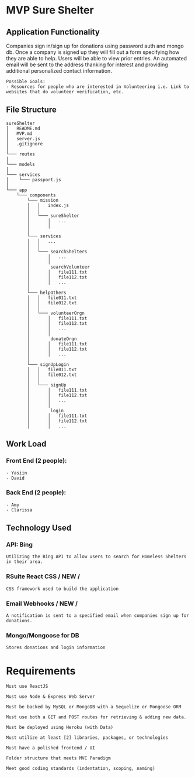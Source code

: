 # MVP Sure Shelter

## Application Functionality
Companies sign in/sign up for donations using password auth and mongo db. Once a company is signed up they will fill out a form specifying how they are able to help. Users will be able to view prior entries. An automated email will be sent to the address thanking for interest and providing additional personalized contact information.
    
    Possible Goals:
    - Resources for people who are interested in Volunteering i.e. Link to websites that do volunteer verification, etc.


## File Structure

```
sureShelter
│   README.md
│   MVP.md
│   server.js
│   .gitignore
│    
└─── routes
│    
└─── models
│    
└─── services
│    └─── passport.js
│
└─── app
    └─── components
        └─── mission
        │   │   index.js
        │   │
        │   └─── sureShelter
        │       │   ...
        │       │  
        │   
        └─── services
        │   │   ...
        │   │
        │   └─── searchShelters
        │       │   ...
        │       │
        │        searchVolunteer 
        │       │   file111.txt
        │       │   file112.txt
        │       │   ...
        │   
        └─── helpOthers
        │   │   file011.txt
        │   │   file012.txt
        │   │
        │   └─── volunteerOrgn
        │       │   file111.txt
        │       │   file112.txt
        │       │   ...
        │       │
        │        donateOrgn 
        │       │   file111.txt
        │       │   file112.txt
        │       │   ...
        │   
        └─── signUpLogin
        │   │   file011.txt
        │   │   file012.txt
        │   │
        │   └─── signUp
        │       │   file111.txt
        │       │   file112.txt
        │       │   ...
        │       │
        │        login
        │       │   file111.txt
        │       │   file112.txt
        │       │   ...

```


## Work Load


### Front End (2 people):
    - Yasiin
    - David
    

### Back End (2 people):
    - Amy
    - Clarissa
    

## Technology Used

### API: Bing
    Utilizing the Bing API to allow users to search for Homeless Shelters in their area.


### RSuite React CSS / NEW /
    CSS framework used to build the application

### Email Webhooks / NEW /
    A notification is sent to a specified email when companies sign up for donations.

### Mongo/Mongoose for DB
    Stores donations and login information

# Requirements

    Must use ReactJS

    Must use Node & Express Web Server

    Must be backed by MySQL or MongoDB with a Sequelize or Mongoose ORM

    Must use both a GET and POST routes for retrieving & adding new data.

    Must be deployed using Heroku (with Data)

    Must utilize at least [2] libraries, packages, or technologies

    Must have a polished frontend / UI

    Folder structure that meets MVC Paradigm

    Meet good coding standards (indentation, scoping, naming)
